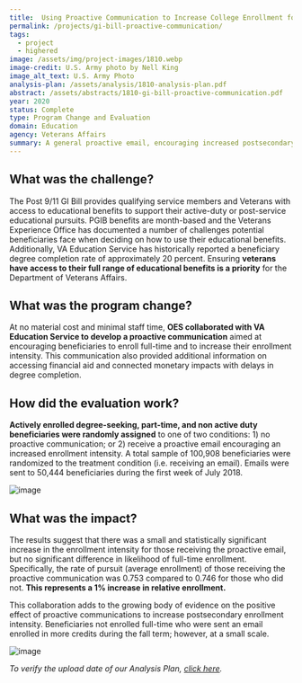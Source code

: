 ```yaml
---
title:  Using Proactive Communication to Increase College Enrollment for Post-9/11 GI Bill Beneficiaries
permalink: /projects/gi-bill-proactive-communication/
tags: 
  - project  
  - highered
image: /assets/img/project-images/1810.webp
image-credit: U.S. Army photo by Nell King
image_alt_text: U.S. Army Photo
analysis-plan: /assets/analysis/1810-analysis-plan.pdf
abstract: /assets/abstracts/1810-gi-bill-proactive-communication.pdf
year: 2020
status: Complete
type: Program Change and Evaluation
domain: Education
agency: Veterans Affairs
summary: A general proactive email, encouraging increased postsecondary enrollment, influenced the enrollment intensity of Post-9/11 GI Bill users
---
```

## What was the challenge?

The Post 9/11 GI Bill provides qualifying service members and Veterans with access to educational benefits to support their active-duty or post-service educational pursuits. PGIB benefits are month-based and the Veterans Experience Office has documented a number of challenges potential beneficiaries face when deciding on how to use their educational benefits. Additionally, VA Education Service has historically reported a beneficiary degree completion rate of approximately 20 percent. Ensuring **veterans have access to their full range of educational benefits is a priority** for the Department of Veterans Affairs.

## What was the program change?

At no material cost and minimal staff time, **OES collaborated with VA Education Service to develop a proactive communication** aimed at encouraging beneficiaries to enroll full-time and to increase their enrollment intensity. This communication also provided additional information on accessing financial aid and connected monetary impacts with delays in degree completion. 

## How did the evaluation work?

**Actively enrolled degree-seeking, part-time, and non active duty beneficiaries were randomly assigned** to one of two conditions: 1) no proactive communication; or 2) receive a proactive email encouraging an increased enrollment intensity. A total sample of 100,908 beneficiaries were randomized to the treatment condition (i.e. receiving an email). Emails were sent to 50,444 beneficiaries during the first week of July 2018. 

![image]({{site.baseurl}}/assets/img/project-images/1810-letter.png)

## What was the impact?

The results suggest that there was a small and statistically significant increase in the enrollment intensity for those receiving the proactive email, but no significant difference in likelihood of full-time enrollment. Specifically, the rate of pursuit (average enrollment) of those receiving the proactive communication was 0.753 compared to 0.746 for those who did not. **This represents a 1% increase in relative enrollment.**

This collaboration adds to the growing body of evidence on the positive effect of proactive communications to increase postsecondary enrollment intensity. Beneficiaries not enrolled full-time who were sent an email enrolled in more credits during the fall term; however, at a small scale. 

![image]({{site.baseurl}}/assets/img/project-images/1810-graph.webp)

<i>To verify the upload date of our Analysis Plan, <a href="https://github.com/gsa-oes/office-of-evaluation-sciences/commits/master/assets/analysis/1810-analysis-plan.pdf">click here</a>.</i>
